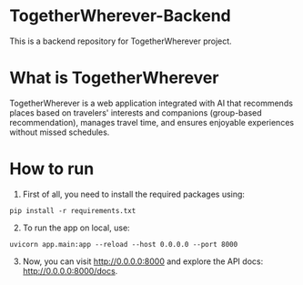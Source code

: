 # TogetherWherever-Backend
This is a backend repository for TogetherWherever project.

# What is TogetherWherever
TogetherWherever is a web application integrated with AI that recommends places based on travelers' interests and companions (group-based recommendation), manages travel time, and ensures enjoyable experiences without missed schedules.

# How to run
1. First of all, you need to install the required packages using:
```
pip install -r requirements.txt
```
2. To run the app on local, use:
```
uvicorn app.main:app --reload --host 0.0.0.0 --port 8000
```
3. Now, you can visit http://0.0.0.0:8000 and explore the API docs: http://0.0.0.0:8000/docs.
